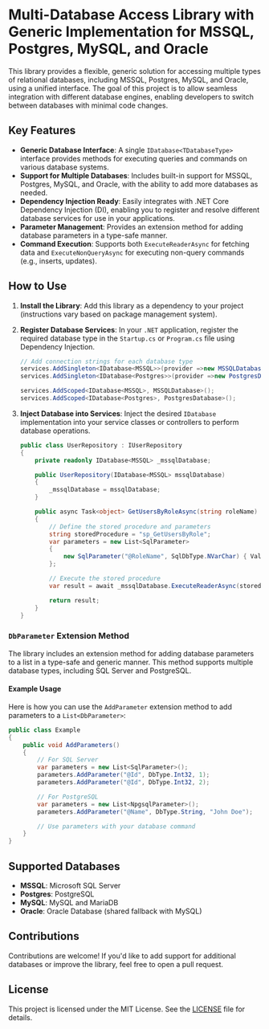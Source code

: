 # Multi-Database Access Library with Generic Implementation for MSSQL, Postgres, MySQL, and Oracle

This library provides a flexible, generic solution for accessing multiple types of relational databases, including MSSQL, Postgres, MySQL, and Oracle, using a unified interface. The goal of this project is to allow seamless integration with different database engines, enabling developers to switch between databases with minimal code changes.

## Key Features

- **Generic Database Interface**: A single `IDatabase<TDatabaseType>` interface provides methods for executing queries and commands on various database systems.
- **Support for Multiple Databases**: Includes built-in support for MSSQL, Postgres, MySQL, and Oracle, with the ability to add more databases as needed.
- **Dependency Injection Ready**: Easily integrates with .NET Core Dependency Injection (DI), enabling you to register and resolve different database services for use in your applications.
- **Parameter Management**: Provides an extension method for adding database parameters in a type-safe manner.
- **Command Execution**: Supports both `ExecuteReaderAsync` for fetching data and `ExecuteNonQueryAsync` for executing non-query commands (e.g., inserts, updates).

## How to Use

1. **Install the Library**: Add this library as a dependency to your project (instructions vary based on package management system).

2. **Register Database Services**: In your `.NET` application, register the required database type in the `Startup.cs` or `Program.cs` file using Dependency Injection.

    ```csharp    
    // Add connection strings for each database type
    services.AddSingleton<IDatabase<MSSQL>>(provider =>new MSSQLDatabase(Configuration.GetConnectionString("MSSQLConnection")))
    services.AddSingleton<IDatabase<Postgres>>(provider =>new PostgresDatabase(Configuration.GetConnectionString("PostgresConnection")))

    services.AddScoped<IDatabase<MSSQL>, MSSQLDatabase>();
    services.AddScoped<IDatabase<Postgres>, PostgresDatabase>();
    ```

3. **Inject Database into Services**: Inject the desired `IDatabase` implementation into your service classes or controllers to perform database operations.

    ```csharp
    public class UserRepository : IUserRepository
    {
        private readonly IDatabase<MSSQL> _mssqlDatabase;

        public UserRepository(IDatabase<MSSQL> mssqlDatabase)
        {
            _mssqlDatabase = mssqlDatabase;
        }

        public async Task<object> GetUsersByRoleAsync(string roleName)
        {
            // Define the stored procedure and parameters
            string storedProcedure = "sp_GetUsersByRole";
            var parameters = new List<SqlParameter>
            {
                new SqlParameter("@RoleName", SqlDbType.NVarChar) { Value = roleName }
            };

            // Execute the stored procedure
            var result = await _mssqlDatabase.ExecuteReaderAsync(storedProcedure, parameters);

            return result;
        }
    }
    ```

### `DbParameter` Extension Method

The library includes an extension method for adding database parameters to a list in a type-safe and generic manner. This method supports multiple database types, including SQL Server and PostgreSQL.

#### Example Usage

Here is how you can use the `AddParameter` extension method to add parameters to a `List<DbParameter>`:

```csharp
public class Example
{
    public void AddParameters()
    {
        // For SQL Server
        var parameters = new List<SqlParameter>();
        parameters.AddParameter("@Id", DbType.Int32, 1);
        parameters.AddParameter("@Id", DbType.Int32, 2);

        // For PostgreSQL
        var parameters = new List<NpgsqlParameter>();
        parameters.AddParameter("@Name", DbType.String, "John Doe");

        // Use parameters with your database command
    }
}
```

## Supported Databases

- **MSSQL**: Microsoft SQL Server
- **Postgres**: PostgreSQL
- **MySQL**: MySQL and MariaDB
- **Oracle**: Oracle Database (shared fallback with MySQL)

## Contributions

Contributions are welcome! If you'd like to add support for additional databases or improve the library, feel free to open a pull request.

## License

This project is licensed under the MIT License. See the [LICENSE](LICENSE.txt) file for details.
